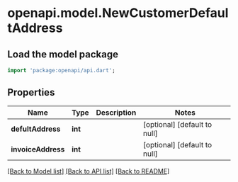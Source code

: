 # openapi.model.NewCustomerDefaultAddress

## Load the model package
```dart
import 'package:openapi/api.dart';
```

## Properties
Name | Type | Description | Notes
------------ | ------------- | ------------- | -------------
**defultAddress** | **int** |  | [optional] [default to null]
**invoiceAddress** | **int** |  | [optional] [default to null]

[[Back to Model list]](../README.md#documentation-for-models) [[Back to API list]](../README.md#documentation-for-api-endpoints) [[Back to README]](../README.md)


